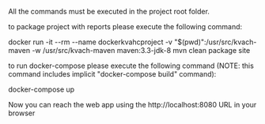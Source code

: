 All the commands must be executed in the project root folder.

to package project with reports please execute  the following command:
 
docker run -it --rm --name dockerkvahcproject -v "$(pwd)":/usr/src/kvach-maven -w /usr/src/kvach-maven maven:3.3-jdk-8 mvn clean package site

to run docker-compose please execute the following command (NOTE: this command includes implicit "docker-compose build" command):

docker-compose up

Now you can reach the web app using the http://localhost:8080 URL in your browser
